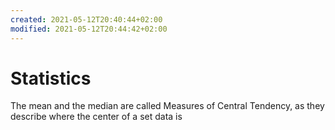 ```yaml
---
created: 2021-05-12T20:40:44+02:00
modified: 2021-05-12T20:44:42+02:00
---
```


# Statistics

The mean and the median are called
Measures of Central Tendency, as they describe where the center of a set data is